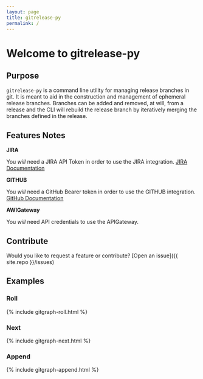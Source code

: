 ```yaml
---
layout: page
title: gitrelease-py
permalink: /
---
```


# Welcome to gitrelease-py

## Purpose

`gitrelease-py` is a command line utility for managing release branches in git. It is meant to aid in the construction 
and management of ephemeral release branches. Branches can be added and removed, at will, from a release and the CLI 
will rebuild the release branch by iteratively merging the branches defined in the release. 

## Features Notes

**JIRA**

You *will* need a JIRA API Token in order to use the JIRA integration. [JIRA Documentation](https://confluence.atlassian.com/cloud/api-tokens-938839638.html)

**GITHUB**

You *will* need a GitHub Bearer token in order to use the GITHUB integration. [GitHub Documentation](https://github.com/settings/tokens)

**AWIGateway**

You *will* need API credentials to use the APIGateway.

## Contribute
Would you like to request a feature or contribute?
[Open an issue]({{ site.repo }}/issues)

## Examples
### Roll 
{% include gitgraph-roll.html %}

### Next
{% include gitgraph-next.html %}

### Append
{% include gitgraph-append.html %}